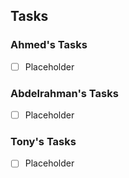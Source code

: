## Tasks

### Ahmed's Tasks

- [ ] Placeholder

### Abdelrahman's Tasks

- [ ] Placeholder

### Tony's Tasks

- [ ] Placeholder
